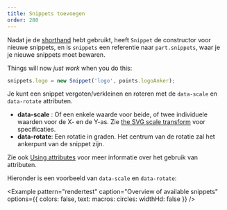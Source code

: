 ```yaml
---
title: Snippets toevoegen
order: 280
---
```


Nadat je de [shorthand](/concepts/shorthand) hebt gebruikt, heeft `Snippet` de constructor voor nieuwe snippets, en is `snippets` een referentie naar `part.snippets`, waar je je nieuwe snippets moet bewaren.

Things will now *just work* when you do this:

```js
snippets.logo = new Snippet('logo', points.logoAnker);
```

Je kunt een snippet vergoten/verkleinen en roteren met de `data-scale` en `data-rotate` attributen.

- **data-scale** : Of een enkele waarde voor beide, of twee individuele waarden voor de X- en de Y-as. Zie [the SVG scale transform](https://developer.mozilla.org/en-US/docs/Web/SVG/Attribute/transform#Scale) voor specificaties.
- **data-rotate**: Een rotatie in graden. Het centrum van de rotatie zal het ankerpunt van de snippet zijn.

<Tip>

Zie ook [Using attributes](/concepts/attributes) voor meer informatie over het gebruik van attributen.

</Tip>

Hieronder is een voorbeeld van `data-scale` en `data-rotate`:

<Example pattern="rendertest" caption="Overview of available snippets" options={{ colors: false, text: macros: circles: widthHd: false }} />